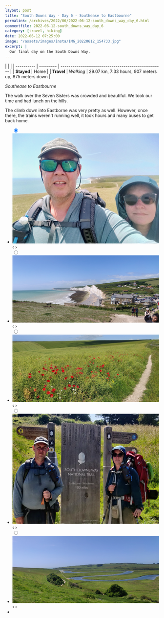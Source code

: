 ```yaml
---
layout: post
title: "South Downs Way - Day 6 - Southease to Eastbourne"
permalink: /archives/2022/06/2022-06-12-south_downs_way_day_6.html
commentfile: 2022-06-12-south_downs_way_day_6
category: [travel, hiking]
date: 2022-06-12 07:25:00
image: "/assets/images/insta/IMG_20220612_154733.jpg"
excerpt: |
  Our final day on the South Downs Way.
---
```


|            |           |
| ---------- | --------- | ---------------------------------------------------- |
| **Stayed** | Home      |
| **Travel** | _Walking_ | 29.07 km, 7:33 hours, 907 meters up, 875 meters down |

_Southease to Eastbourne_

The walk over the Seven Sisters was crowded and beautiful. We took our time and had lunch on the hills.

The climb down into Eastborne was very pretty as well. However, once there, the trains weren't running well, it took hours and many buses to get back home.

<ul class="slides">
    <input type="radio" name="radio-btn" id="img-1" checked="checked" />
    <li class="slide-container">
        <div class="slide">
          <a href="/assets/images/insta/IMG_20220612_125405.jpg"><img src="/assets/images/insta/IMG_20220612_125405.jpg" /></a>
        </div>
        <div class="nav">
             <label for="img-5" class="prev">&#x2039;</label>
             <label for="img-2" class="next">&#x203a;</label>
         </div>
    </li>    <input type="radio" name="radio-btn" id="img-2"  />
    <li class="slide-container">
        <div class="slide">
          <a href="/assets/images/insta/IMG_20220612_142648.jpg"><img src="/assets/images/insta/IMG_20220612_142648.jpg" /></a>
        </div>
        <div class="nav">
             <label for="img-1" class="prev">&#x2039;</label>
             <label for="img-3" class="next">&#x203a;</label>
         </div>
    </li>    <input type="radio" name="radio-btn" id="img-3"  />
    <li class="slide-container">
        <div class="slide">
          <a href="/assets/images/insta/IMG_20220612_095645.jpg"><img src="/assets/images/insta/IMG_20220612_095645.jpg" /></a>
        </div>
        <div class="nav">
             <label for="img-2" class="prev">&#x2039;</label>
             <label for="img-4" class="next">&#x203a;</label>
         </div>
    </li>    <input type="radio" name="radio-btn" id="img-4"  />
    <li class="slide-container">
        <div class="slide">
          <a href="/assets/images/insta/IMG_20220612_154733.jpg"><img src="/assets/images/insta/IMG_20220612_154733.jpg" /></a>
        </div>
        <div class="nav">
             <label for="img-3" class="prev">&#x2039;</label>
             <label for="img-5" class="next">&#x203a;</label>
         </div>
    </li>
    <input type="radio" name="radio-btn" id="img-5" />
    <li class="slide-container">
        <div class="slide">
          <a href="/assets/images/insta/IMG_20220612_121949.jpg"><img src="/assets/images/insta/IMG_20220612_121949.jpg" /></a>
        </div>
        <div class="nav">
             <label for="img-4" class="prev">&#x2039;</label>
             <label for="img-1" class="next">&#x203a;</label>
         </div>
    </li>
  <li class="nav-dots">
      <label for="img-1" class="nav-dot" id="img-dot-1"></label>      <label for="img-2" class="nav-dot" id="img-dot-2"></label>      <label for="img-3" class="nav-dot" id="img-dot-3"></label>      <label for="img-4" class="nav-dot" id="img-dot-4"></label>
      <label for="img-5" class="nav-dot" id="img-dot-5"></label>
  </li>
</ul>
